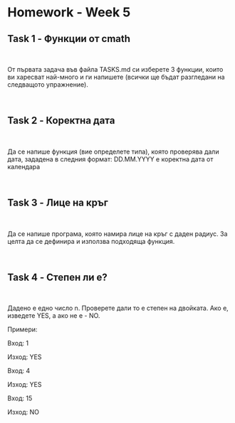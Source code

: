 # Homework - Week 5

Task 1 - Функции от cmath
----------
<br>

От първата задача във файла TASKS.md си изберете 3 функции, които ви харесват най-много и ги напишете (всички ще бъдат разгледани на следващото упражнение).


<br>

Task 2 - Коректна дата
----------
<br>

Да се напише функция (вие определете типа), която проверява дали дата, зададена в следния формат: DD.MM.YYYY е коректна дата от календара 

<br>


Task 3 - Лице на кръг
----------
<br>

Да се напише програма, която намира лице на кръг с даден радиус. За целта да се дефинира и използва подходяща функция.

<br>

Task 4 - Степен ли е?
----------
<br>

Дадено е едно число n. Проверете дали то е степен на двойката. Ако е, изведете YES, а ако не е - NO.

Примери:

Вход: 1

Изход: YES

Вход: 4

Изход: YES

Вход: 15

Изход: NO

